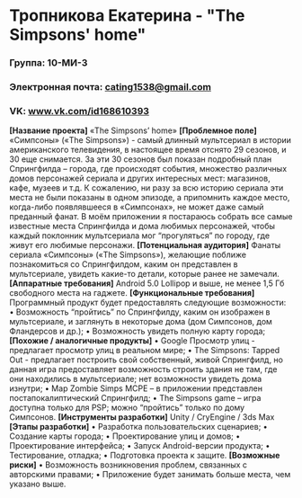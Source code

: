 # Тропникова Екатерина - "The Simpsons' home"

### Группа: 10-МИ-3
### Электронная почта: cating1538@gmail.com
### VK: www.vk.com/id168610393

**[Название проекта]**
«The Simpsons’ home»
**[Проблемное поле]**
«Симпсоны» («The Simpsons») - самый длинный мультсериал в истории американского телевидения, в настоящее время отснято 29 сезонов, и 30 еще снимается. За эти 30 сезонов был показан подробный план Спрингфилда – города, где происходят события, множество различных домов персонажей сериала и других интересных мест: магазинов, кафе, музеев и т.д. К сожалению, ни разу за всю историю сериала эти места не были показаны в одном эпизоде, а припомнить каждое место, когда-либо появлявшееся в «Симпсонах», не может даже самый преданный фанат. В моём приложении я постараюсь собрать все самые известные места Спрингфилда и дома любимых персонажей, чтобы каждый поклонник мультсериала мог “прогуляться” по городу, где живут его любимые персонажи.
**[Потенциальная аудитория]**
Фанаты сериала «Симпсоны» («The Simpsons»), желающие поближе познакомиться со Спрингфилдом, каким он представлен в мультсериале, увидеть какие-то детали, которые ранее не замечали.
**[Аппаратные требования]**
Android 5.0 Lollipop и выше, не менее 1,5 Гб свободного места на гаджете.
**[Функциональные требования]**
Программный продукт будет предоставлять следующие возможности:
  •	Возможность “пройтись” по Спрингфилду, каким он изображен в мультсериале, и заглянуть в некоторые дома (дом Симпсонов, дом Фландерсов и др.);
  •	Возможность увидеть полную карту города;
**[Похожие / аналогичные продукты]**
  •	Google Просмотр улиц - предлагает просмотр улиц в реальном мире;
  •	The Simpsons: Tapped Out - предлагает построить свой собственный, живой Спрингфилд, но данная игра предоставляет возможность строить здания не там, где они находились в мультсериале; нет возможности увидеть дома изнутри;
  •	Map Zombie Simps MCPE – в приложении представлен постапокалиптический Спрингфилд;
  •	The Simpsons game – игра доступна только для PSP; можно “пройтись” только по дому Симпсонов.
**[Инструменты разработки]**
Unity / CryEngine / 3ds Max 
**[Этапы разработки]**
  •	Разработка пользовательских сценариев;
  •	Создание карты города;
  •	Проектирование улиц и домов;
  •	Проектирование интерфейса;
  •	Запуск Android-версии продукта;
  •	Тестирование, отладка;
  •	Подготовка проекта к защите.
**[Возможные риски]** 
  •	Возможность возникновения проблем, связанных с авторскими правами;
  •	Приложение будет занимать больше места, чем указано выше.

